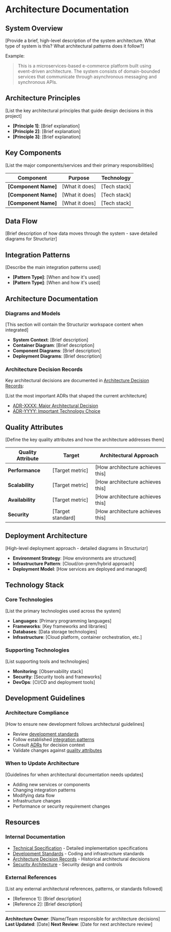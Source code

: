 # Architecture Documentation

## System Overview

[Provide a brief, high-level description of the system architecture. What type of system is this? What architectural patterns does it follow?]

Example:

> This is a microservices-based e-commerce platform built using event-driven architecture. The system consists of domain-bounded services that communicate through asynchronous messaging and synchronous APIs.

## Architecture Principles

[List the key architectural principles that guide design decisions in this project]

- **[Principle 1]**: [Brief explanation]
- **[Principle 2]**: [Brief explanation]
- **[Principle 3]**: [Brief explanation]

## Key Components

[List the major components/services and their primary responsibilities]

| Component            | Purpose        | Technology   |
| -------------------- | -------------- | ------------ |
| **[Component Name]** | [What it does] | [Tech stack] |
| **[Component Name]** | [What it does] | [Tech stack] |
| **[Component Name]** | [What it does] | [Tech stack] |

## Data Flow

[Brief description of how data moves through the system - save detailed diagrams for Structurizr]

## Integration Patterns

[Describe the main integration patterns used]

- **[Pattern Type]**: [When and how it's used]
- **[Pattern Type]**: [When and how it's used]

## Architecture Documentation

### Diagrams and Models

[This section will contain the Structurizr workspace content when integrated]

- **System Context**: [Brief description]
- **Container Diagram**: [Brief description]
- **Component Diagrams**: [Brief description]
- **Deployment Diagrams**: [Brief description]

### Architecture Decision Records

Key architectural decisions are documented in [Architecture Decision Records](../adrs/README.md):

[List the most important ADRs that shaped the current architecture]

- [ADR-XXXX: Major Architectural Decision](../adrs/XXXX-major-decision.md)
- [ADR-YYYY: Important Technology Choice](../adrs/YYYY-technology-choice.md)

## Quality Attributes

[Define the key quality attributes and how the architecture addresses them]

| Quality Attribute | Target            | Architectural Approach           |
| ----------------- | ----------------- | -------------------------------- |
| **Performance**   | [Target metric]   | [How architecture achieves this] |
| **Scalability**   | [Target metric]   | [How architecture achieves this] |
| **Availability**  | [Target metric]   | [How architecture achieves this] |
| **Security**      | [Target standard] | [How architecture achieves this] |

## Deployment Architecture

[High-level deployment approach - detailed diagrams in Structurizr]

- **Environment Strategy**: [How environments are structured]
- **Infrastructure Pattern**: [Cloud/on-prem/hybrid approach]
- **Deployment Model**: [How services are deployed and managed]

## Technology Stack

### Core Technologies

[List the primary technologies used across the system]

- **Languages**: [Primary programming languages]
- **Frameworks**: [Key frameworks and libraries]
- **Databases**: [Data storage technologies]
- **Infrastructure**: [Cloud platform, container orchestration, etc.]

### Supporting Technologies

[List supporting tools and technologies]

- **Monitoring**: [Observability stack]
- **Security**: [Security tools and frameworks]
- **DevOps**: [CI/CD and deployment tools]

## Development Guidelines

### Architecture Compliance

[How to ensure new development follows architectural guidelines]

- Review [development standards](../standards/README.md)
- Follow established [integration patterns](#integration-patterns)
- Consult [ADRs](../adrs/README.md) for decision context
- Validate changes against [quality attributes](#quality-attributes)

### When to Update Architecture

[Guidelines for when architectural documentation needs updates]

- Adding new services or components
- Changing integration patterns
- Modifying data flow
- Infrastructure changes
- Performance or security requirement changes

## Resources

### Internal Documentation

- [Technical Specification](../technical-specification.md) - Detailed implementation specifications
- [Development Standards](../standards/README.md) - Coding and infrastructure standards
- [Architecture Decision Records](../adrs/README.md) - Historical architectural decisions
- [Security Architecture](../security/README.md) - Security design and controls

### External References

[List any external architectural references, patterns, or standards followed]

- [Reference 1]: [Brief description]
- [Reference 2]: [Brief description]

---

**Architecture Owner**: [Name/Team responsible for architecture decisions]
**Last Updated**: [Date]
**Next Review**: [Date for next architecture review]
